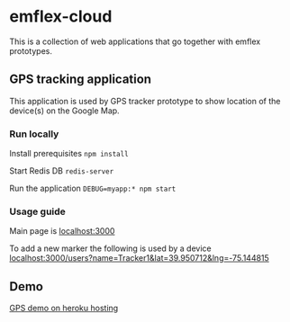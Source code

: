 # emflex-cloud
This is a collection of web applications that go together with emflex prototypes.
## GPS tracking application
This application is used by GPS tracker prototype to show location of the device(s) on the Google Map.

### Run locally

Install prerequisites
`npm install`

Start Redis DB
`redis-server`

Run the application
`DEBUG=myapp:* npm start`

### Usage guide
Main page is
[localhost:3000](localhost:3000)

To add a new marker the following is used by a device
[localhost:3000/users?name=Tracker1&lat=39.950712&lng=-75.144815](localhost:3000/users?name=Tracker1&lat=39.950712&lng=-75.144815)

## Demo
[GPS demo on heroku hosting](https://emflex-cloud.herokuapp.com/)





